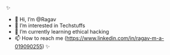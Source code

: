 
 ✨
- 👋 Hi, I’m @Ragav
- 👀 I’m interested in Techstuffs
- 🌱 I’m currently learning ethical hacking
- 📫 How to reach me (https://www.linkedin.com/in/ragav-m-a-019090255)
✨ 
